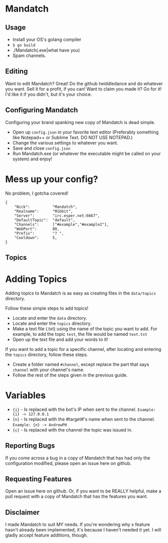 Mandatch
========
Usage
-----

* Install your OS's golang compiler
* `$ go build`
* ./Mandatch(.exe|what have you)
* Spam channels.

Editing
-------

Want to edit Mandatch? Great! Do the github twiddledance and do whatever you want. Sell it for a profit, if you can! Want to claim you made it? Go for it! I'd like it if you didn't, but it's your choice.

Configuring Mandatch
--------------------

Configuring your brand spanking new copy of Mandatch is dead simple.

* Open up `config.json` in your favorite text editor (Preferably something like Notepad++ or Sublime Text. DO NOT USE NOTEPAD.)
* Change the various settings to whatever you want.
* Save and close `config.json`
* Run Mandatch.exe (or whatever the executable might be called on your system) and enjoy!

# Mess up your config? #

No problem, I gotcha covered!

```
{
	"Nick": 		 "Mandatch",
	"Realname":	 	 "Mibbit",
	"Server": 		 "irc.esper.net:6667",
	"DefaultTopic":  "default",
	"Channels": 	 ["#example","#example2"],
	"WebPort": 		 80,
	"Prefix":		 "? ",
	"Cooldown": 	 5,
}
```


Topics
------

# Adding Topics #

Adding topics to Mandatch is as easy as creating files in the `data/topics` directory.

Follow these simple steps to add topics!
* Locate and enter the `data` directory.
* Locate and enter the `topics` directory.
* Make a text file (.txt) using the name of the topic you want to add. For example, to add the topic `test`, the file would be named `text.txt`
* Open up the text file and add your words to it!

If you want to add a topic for a specific channel, after locating and entering the `topics` directory, follow these steps.
* Create a folder named `#channel`, except replace the part that says `channel` with your channel's name.
* Follow the rest of the steps given in the previous guide.

# Variables #

* `{i}` - Is replaced with the bot's IP when sent to the channel. `Example: {i} -> 127.0.0.1`
* `{n}` - Is replaced with the #target#'s name when sent to the channel. `Example: {n} -> AndrewPH`
* `{c}` - Is replaced with the channel the topic was issued in.


Reporting Bugs
--------------

If you come across a bug in a copy of Mandatch that has had only the configuration modified, please open an issue here on github.

Requesting Features
-------------------

Open an issue here on github. Or, if you want to be REALLY helpful, make a pull request with a copy of Mandatch that has the features you want.

Disclaimer
----------

I made Mandatch to suit MY needs. If you're wondering why x feature hasn't already been implemented, it's because I haven't needed it yet. I will gladly accept feature additions, though.